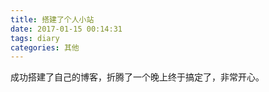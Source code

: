 ```yaml
---
title: 搭建了个人小站
date: 2017-01-15 00:14:31
tags: diary
categories: 其他
---
```


成功搭建了自己的博客，折腾了一个晚上终于搞定了，非常开心。
